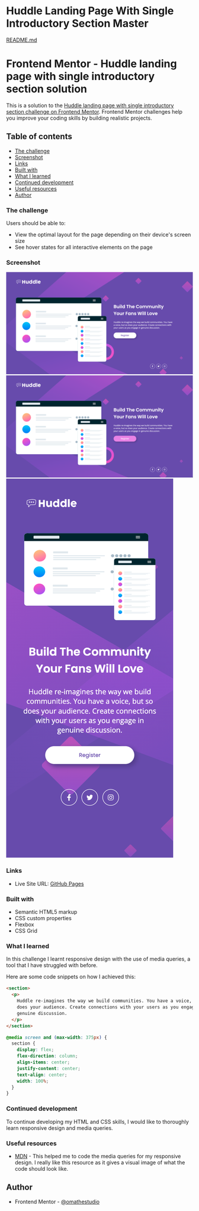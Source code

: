 # Huddle Landing Page With Single Introductory Section Master
[README.md](https://github.com/omathestudio/huddle-landing-page-with-single-introductory-section-master/files/10924258/README.md)

# Frontend Mentor - Huddle landing page with single introductory section solution

This is a solution to the [Huddle landing page with single introductory section challenge on Frontend Mentor](https://www.frontendmentor.io/challenges/huddle-landing-page-with-a-single-introductory-section-B_2Wvxgi0).
Frontend Mentor challenges help you improve your coding skills by building realistic projects.

## Table of contents

- [The challenge](#the-challenge)
- [Screenshot](#screenshot)
- [Links](#links)
- [Built with](#built-with)
- [What I learned](#what-i-learned)
- [Continued development](#continued-development)
- [Useful resources](#useful-resources)
- [Author](#author)

### The challenge

Users should be able to:

- View the optimal layout for the page depending on their device's screen size
- See hover states for all interactive elements on the page

### Screenshot

![Desktop Design Screenshot](design/screenshot.png)
![Desktop Active State Screenshot](design/active-states-screenshot.png)
![Mobile Design Screenshot](design/mobile-screenshot.png)

### Links

- Live Site URL: [GitHub Pages](https://omathestudio.github.io/huddle-landing-page-with-single-introductory-section-master/)

### Built with

- Semantic HTML5 markup
- CSS custom properties
- Flexbox
- CSS Grid

### What I learned

In this challenge I learnt responsive design with the use of media queries, a tool that I have struggled with before.

Here are some code snippets on how I achieved this:

```html
<section>
  <p>
    Huddle re-imagines the way we build communities. You have a voice, but so
    does your audience. Create connections with your users as you engage in
    genuine discussion.
  </p>
</section>
```

```css
@media screen and (max-width: 375px) {
  section {
    display: flex;
    flex-direction: column;
    align-items: center;
    justify-content: center;
    text-align: center;
    width: 100%;
  }
}
```

### Continued development

To continue developing my HTML and CSS skills, I would like to thoroughly learn responsive design and media queries.

### Useful resources

- [MDN](https://developer.mozilla.org/en-US/) - This helped me to code the media queries for my responsive design. I really like this resource as it gives a visual image of what the code should look like.

## Author

- Frontend Mentor - [@omathestudio](https://www.frontendmentor.io/profile/omathestudio)
